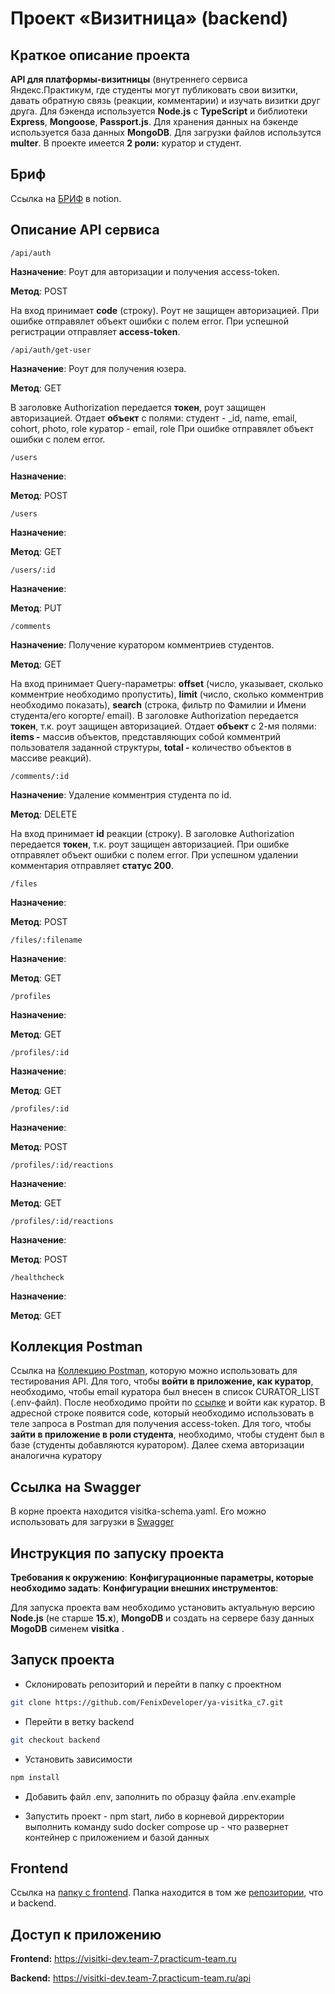 # Проект **«Визитница»** (backend)

## Краткое описание проекта

**API для платформы-визитницы** (внутреннего сервиса Яндекс.Практикум, где студенты могут публиковать свои визитки, давать обратную связь (реакции, комментарии) и изучать визитки друг друга. Для бэкенда используется **Node.js** с **TypeScript** и библиотеки **Express**, **Mongoose**, **Passport.js**. Для хранения данных на бэкенде используется база данных **MongoDB**. Для загрузки файлов использутся **multer**. В проекте имеется **2 роли:** куратор и студент.

## Бриф

Ссылка на [БРИФ](https://concrete-web-bad.notion.site/3-7-32283a40b8fa4027b0b7ef0f6ef8b1a7) в notion.

## Описание API сервиса

`/api/auth`

**Назначение**: Роут для авторизации и получения access-token.

**Метод**: POST

На вход принимает **code** (строку). Роут не защищен авторизацией. При ошибке отправялет объект ошибки с полем error. При успешной регистрации отправляет **access-token**.

`/api/auth/get-user`

**Назначение**: Роут для получения юзера.

**Метод**: GET

В заголовке Authorization передается **токен**, роут защищен авторизацией. Отдает **объект** с полями:
студент - _id, name, email, cohort, photo, role
куратор - email, role
При ошибке отправялет объект ошибки с полем error.

`/users`

**Назначение**:

**Метод**: POST


`/users`

**Назначение**:

**Метод**: GET


`/users/:id`

**Назначение**:

**Метод**: PUT


`/comments`

**Назначение**: Получение куратором комментриев студентов.

**Метод**: GET

На вход принимает Query-параметры: **offset** (число, указывает, сколько комментрие необходимо пропустить), **limit** (число, сколько комментрив необходимо показать), **search** (строка, фильтр по Фамилии и Имени студента/его когорте/ email). В заголовке Authorization передается **токен**, т.к. роут защищен авторизацией. Отдает **объект** с 2-мя полями: **items -** массив объектов, представляющих собой комментрий пользователя заданной структуры, **total -** количество объектов в массиве реакций).


`/comments/:id`

**Назначение**: Удаление комментрия студента по id.

**Метод**: DELETE

На вход принимает **id** реакции (строку). В заголовке Authorization передается **токен**, т.к. роут защищен авторизацией. При ошибке отправялет объект ошибки с полем error. При успешном удалении комментария отправляет **статус 200**.


`/files`

**Назначение**:

**Метод**: POST


`/files/:filename`

**Назначение**:

**Метод**: GET


`/profiles`

**Назначение**:

**Метод**: GET


`/profiles/:id`

**Назначение**:

**Метод**: GET


`/profiles/:id`

**Назначение**:

**Метод**: POST


`/profiles/:id/reactions`

**Назначение**:

**Метод**: GET


`/profiles/:id/reactions`

**Назначение**:

**Метод**: POST


`/healthcheck`

**Назначение**:

**Метод**: GET


## Коллекция Postman

Ссылка на [Коллекцию Postman](https://api.postman.com/collections/24756620-1f6d276d-f1fb-4166-86b3-6a841655342e?access_key=PMAT-01GXNSVYMSB40H7R511KVDP456), которую можно использовать для тестирования API. Для того, чтобы **войти в приложение, как куратор**, необходимо, чтобы email куратора был внесен в список CURATOR_LIST (.env-файл). После необходимо пройти по [ссылке](https://oauth.yandex.ru/authorize?response_type=code&client_id=6588f39ea0274d599d3c60fb10c53556) и войти как куратор. В адресной строке появится code, который необходимо использовать в теле запроса в Postman для получения access-token. Для того, чтобы **зайти в приложение в роли студента**, необходимо, чтобы студент был в базе (студенты добавляются куратором). Далее схема авторизации аналогична куратору

## Ссылка на Swagger

В корне проекта находится visitka-schema.yaml. Его можно использовать для загрузки в [Swagger](https://editor.swagger.io/)

## Инструкция по запуску проекта
**Требования к окружению**:
**Конфигурационные параметры, которые необходимо задать**:
**Конфигурации внешних инструментов**:

Для запуска проекта вам необходимо установить актуальную версию **Node.js** (не старше **15.x**), **MongoDB** и создать на сервере базу данных **MogoDB** сименем **visitka** .

## Запуск проекта

* Склонировать репозиторий и перейти в папку с проектном
```bash
git clone https://github.com/FenixDeveloper/ya-visitka_c7.git
```
* Перейти в ветку backend
```bash
git checkout backend
```
* Установить зависимости
```bash
npm install
```
* Добавить файл .env, заполнить по образцу файла .env.example

* Запустить проект - npm start, либо в корневой дирректории выполнить команду sudo docker compose up - что развернет контейнер с приложением и базой данных

## Frontend

Ссылка на [папку c frontend](https://github.com/FenixDeveloper/ya-visitka_c7/tree/main/frontend).
Папка находится в том же [репозитории](https://github.com/FenixDeveloper/ya-visitka_c7), что и backend.

## Доступ к приложению

**Frontend:** https://visitki-dev.team-7.practicum-team.ru

**Backend:** https://visitki-dev.team-7.practicum-team.ru/api

